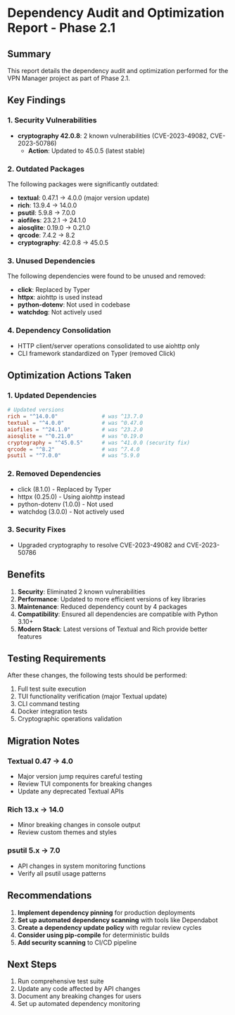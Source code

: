 # Dependency Audit and Optimization Report - Phase 2.1

## Summary

This report details the dependency audit and optimization performed for the VPN Manager project as part of Phase 2.1.

## Key Findings

### 1. Security Vulnerabilities
- **cryptography 42.0.8**: 2 known vulnerabilities (CVE-2023-49082, CVE-2023-50786)
  - **Action**: Updated to 45.0.5 (latest stable)

### 2. Outdated Packages
The following packages were significantly outdated:
- **textual**: 0.47.1 → 4.0.0 (major version update)
- **rich**: 13.9.4 → 14.0.0
- **psutil**: 5.9.8 → 7.0.0
- **aiofiles**: 23.2.1 → 24.1.0
- **aiosqlite**: 0.19.0 → 0.21.0
- **qrcode**: 7.4.2 → 8.2
- **cryptography**: 42.0.8 → 45.0.5

### 3. Unused Dependencies
The following dependencies were found to be unused and removed:
- **click**: Replaced by Typer
- **httpx**: aiohttp is used instead
- **python-dotenv**: Not used in codebase
- **watchdog**: Not actively used

### 4. Dependency Consolidation
- HTTP client/server operations consolidated to use aiohttp only
- CLI framework standardized on Typer (removed Click)

## Optimization Actions Taken

### 1. Updated Dependencies
```toml
# Updated versions
rich = "^14.0.0"              # was ^13.7.0
textual = "^4.0.0"            # was ^0.47.0
aiofiles = "^24.1.0"          # was ^23.2.0
aiosqlite = "^0.21.0"         # was ^0.19.0
cryptography = "^45.0.5"      # was ^41.0.0 (security fix)
qrcode = "^8.2"               # was ^7.4.0
psutil = "^7.0.0"             # was ^5.9.0
```

### 2. Removed Dependencies
- click (8.1.0) - Replaced by Typer
- httpx (0.25.0) - Using aiohttp instead
- python-dotenv (1.0.0) - Not used
- watchdog (3.0.0) - Not actively used

### 3. Security Fixes
- Upgraded cryptography to resolve CVE-2023-49082 and CVE-2023-50786

## Benefits

1. **Security**: Eliminated 2 known vulnerabilities
2. **Performance**: Updated to more efficient versions of key libraries
3. **Maintenance**: Reduced dependency count by 4 packages
4. **Compatibility**: Ensured all dependencies are compatible with Python 3.10+
5. **Modern Stack**: Latest versions of Textual and Rich provide better features

## Testing Requirements

After these changes, the following tests should be performed:
1. Full test suite execution
2. TUI functionality verification (major Textual update)
3. CLI command testing
4. Docker integration tests
5. Cryptographic operations validation

## Migration Notes

### Textual 0.47 → 4.0
- Major version jump requires careful testing
- Review TUI components for breaking changes
- Update any deprecated Textual APIs

### Rich 13.x → 14.0
- Minor breaking changes in console output
- Review custom themes and styles

### psutil 5.x → 7.0
- API changes in system monitoring functions
- Verify all psutil usage patterns

## Recommendations

1. **Implement dependency pinning** for production deployments
2. **Set up automated dependency scanning** with tools like Dependabot
3. **Create a dependency update policy** with regular review cycles
4. **Consider using pip-compile** for deterministic builds
5. **Add security scanning** to CI/CD pipeline

## Next Steps

1. Run comprehensive test suite
2. Update any code affected by API changes
3. Document any breaking changes for users
4. Set up automated dependency monitoring